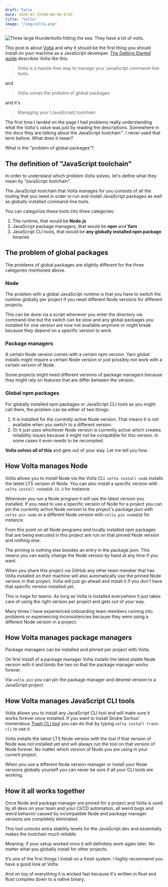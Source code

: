 ```yaml
---
draft: false
date: 2020-07-15T00:00:00.674Z
title: "Volta"
image: "/img/volta.png"
---
```


![Three large thunderbolts hitting the sea. They have a lot of volts.](/img/volta.jpg "Use Volta to stabilize your team's JavaScript tooling // Photo by Forrest Moreland on Unsplash")

This post is about [Volta](https://volta.sh) and why it should be the first thing you should install on your machine as a JavaScript developer. [The Getting Started guide](https://docs.volta.sh/guide/) describes Volta like this: 

> Volta is a hassle-free way to manage your JavaScript command-line tools.

and 

> Volta solves the problem of global packages

and it's

> Managing your [JavaScript] toolchain

The first time I landed on the page I had problems really understanding what the Volta's value was just by reading the descriptions. Somewhere in the docs they are talking about the JavaScript toolchain™. I never used that term before. What does it mean?

<!--more-->

What is the "problem of global packages"?

## The definition of "JavaScript toolchain"

In order to understand which problem Volta solves, let's define what they mean by "JavaScript toolchain".

The JavaScript toolchain that Volta manages for you consists of all the tooling that you need in order to run and install JavaScript packages as well as globally installed command-line tools. 

You can categorize these tools into three categories: 

1. The runtime, that would be **Node.js**
2. JavaScript package managers, that would be **npm** and **Yarn**
3. JavaScript CLI tools, that would be **any globally installed npm package** binaries

## The problem of global packages

The problems of global packages are slightly different for the three categories mentioned above.

### Node

The problem with a global JavaScript runtime is that you have to switch the runtime globally per project if you need different Node versions for different projects.

This can be done via a script whenever you enter the directory via command-line but the switch can be slow and any global packages you installed for one version are now not available anymore or might break because they depend on a specific version to work.

### Package managers

A certain Node version comes with a certain npm version. Yarn global installs might require a certain Node version or just possibly not work with a certain version of Node. 

Some projects might need different versions of package managers because they might rely on features that are differ between the version.

### Global npm packages 

For globally installed npm packages or JavaScript CLI tools as you might call them, the problem can be either of two things:

1. It is installed for the currently active Node version. That means it is not available when you switch to a different version.
2. Or it just uses whichever Node version is currently active which creates reliability issues because it might not be compatible for this version. In some cases it even needs to be recompiled.

**Volta solves all of this** and gets out of your way. Let me tell you how.

## How Volta manages Node

Volta allows you to install Node via the Volta CLI.
`volta install node` installs the latest LTS version of Node. You can also install a specific version with `volta install node@10.15.3` for instance.

Whenever you run a Node program it will use the latest version you installed. If you need to use a specific version of Node for a project you can pin the currently active Node version to the project's package.json with `volta pin node` or a different Node version with `volta pin node@10` for instance. 

From this point on all Node programs and locally installed npm packages that are being executed in this project are run on that pinned Node version and nothing else. 

The pinning is nothing else besides an entry in the package.json. This means you can easily change the Node version by hand at any time if you want. 

When you share this project via GitHub any other team member that has Volta installed on their machine will also automatically use the pinned Node version in that project. Volta will just go ahead and install it if you don't have that specific version installed yet. 

This is huge for teams. As long as Volta is installed everywhere it just takes care of using the right version per project and gets out of your way. 

Many times I have experienced onboarding team members running into problems or experiencing inconsistencies because they were using a different Node version in a project.

## How Volta manages package managers

Package managers can be installed and pinned per project with Volta. 

On first install of a package manager Volta installs the latest stable Node version with it and binds the two so that the package manager works forever. 

Via `volta pin` you can pin the package manager and desired version to a JavaScript project.

## How Volta manages JavaScript CLI tools

Volta allows you to install any JavaScript CLI tool and will make sure it works forever once installed. If you want to install Sindre Sorhus' tremendous [Trash CLI tool](https://github.com/sindresorhus/trash-cli) you can do that by typing `volta install trash-cli` to use it. 

Volta installs the latest LTS Node version with the tool if that version of Node was not installed yet and will always run the tool on that version of Node forever. No matter which version of Node you are using in your current project. 

When you use a different Node version manager or install your Node versions globally yourself you can never be sure if all your CLI tools are working.

## How it all works together

Once Node and package manager are pinned for a project and Volta is used by all devs on your team and your CI/CD automation, all weird bugs and weird behavior caused by incompatible Node and package manager versions are completely eliminated.

This tool unlocks extra stability levels for the JavaScript dev and essentially makes the toolchain much reliable. 

Meaning: if your setup worked once it will definitely work again later. No matter what you globally install for other projects.

It’s one of the first things I install on a fresh system. I highly recommend you have a good look at Volta. 

And on top of everything it is wicked fast because it's written in Rust and Rust compiles down to a native binary. 









